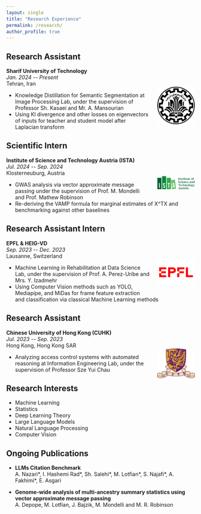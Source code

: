 ```yaml
---
layout: single
title: "Research Experience"
permalink: /research/
author_profile: true
---
```


## Research Assistant
**Sharif University of Technology**  
*Jan. 2024 -- Present*  
Tehran, Iran  
<img src="/images/institutions/sharif.png" alt="Sharif University of Technology" style="width: 100px; height: auto; float: right; margin-left: 20px; margin-bottom: 20px;">
- Knowledge Distillation for Semantic Segmentation at Image Processing Lab, under the supervision of Professor Sh. Kasaei and Mr. A. Mansourian
- Using Kl divergence and other losses on eigenvectors of inputs for teacher and student model after Laplacian transform

## Scientific Intern
**Institute of Science and Technology Austria (ISTA)**  
*Jul. 2024 -- Sep. 2024*  
Klosterneuburg, Austria  
<img src="/images/institutions/ista.png" alt="ISTA" style="width: 100px; height: auto; float: right; margin-left: 20px; margin-bottom: 20px;">
- GWAS analysis via vector approximate message passing under the supervision of Prof. M. Mondelli and Prof. Mathew Robinson
- Re-deriving the VAMP formula for marginal estimates of X^TX and benchmarking against other baselines

## Research Assistant Intern
**EPFL & HEIG-VD**  
*Sep. 2023 -- Dec. 2023*  
Lausanne, Switzerland  
<img src="/images/institutions/epfl.png" alt="EPFL" style="width: 100px; height: auto; float: right; margin-left: 20px; margin-bottom: 20px;">
- Machine Learning in Rehabilitation at Data Science Lab, under the supervision of Prof. A. Perez-Uribe and Mrs. Y. Izadmehr
- Using Computer Vision methods such as YOLO, Mediapipe, and MiDas for frame feature extraction and classification via classical Machine Learning methods

## Research Assistant
**Chinese University of Hong Kong (CUHK)**  
*Jul. 2023 -- Sep. 2023*  
Hong Kong, Hong Kong SAR  
<img src="/images/institutions/cuhk.png" alt="CUHK" style="width: 100px; height: auto; float: right; margin-left: 20px; margin-bottom: 20px;">
- Analyzing access control systems with automated reasoning at Information Engineering Lab, under the supervision of Professor Sze Yui Chau

## Research Interests
- Machine Learning
- Statistics
- Deep Learning Theory
- Large Language Models
- Natural Language Processing
- Computer Vision

## Ongoing Publications
- **LLMs Citation Benchmark**  
  A. Nazari*, I. Hashemi Rad*, Sh. Salehi*, M. Lotfian*, S. Najafi*, A. Fakhimi*, E. Asgari

- **Genome-wide analysis of multi-ancestry summary statistics using vector approximate message passing**  
  A. Depope, M. Lotfian, J. Bajzik, M. Mondelli and M. R. Robinson 
